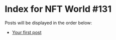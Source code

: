 # Index for NFT World #131
Posts will be displayed in the order below:

- [Your first post](./001-first.md)

